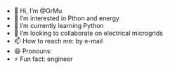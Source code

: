 - 👋 Hi, I’m @GrMu
- 👀 I’m interested in Pthon and energy
- 🌱 I’m currently learning Python
- 💞️ I’m looking to collaborate on electrical microgrids
- 📫 How to reach me: by e-mail
- 😄 Pronouns: 
- ⚡ Fun fact: engineer

<!---
GrMu/GrMu is a ✨ special ✨ repository because its `README.md` (this file) appears on your GitHub profile.
You can click the Preview link to take a look at your changes.
--->
